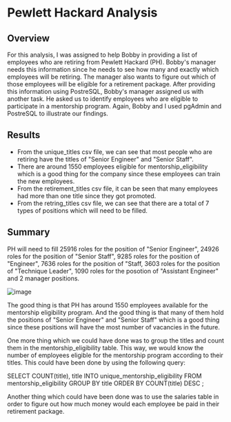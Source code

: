 # Pewlett Hackard Analysis

## Overview

For this analysis, I was assigned to help Bobby in providing a list of employees who are retiring from Pewlett Hackard (PH). Bobby's manager needs this information since he needs to see how many and exactly which employees will be retiring. The manager also wants to figure out which of those employees will be eligible for a retirement package. After providing this information using PostreSQL, Bobby's manager assigned us with another task. He asked us to identify employees who are eligible to participate in a mentorship program. Again, Bobby and I used pgAdmin and PostreSQL to illustrate our findings. 

## Results

- From the unique_titles csv file, we can see that most people who are retiring have the titles of "Senior Engineer" and "Senior Staff". 
- There are around 1550 employees eligible for mentorship_eligibility which is a good thing for the company since these employees can train the new employees. 
- From the retirement_titles csv file, it can be seen that many employees had more than one title since they got promoted. 
- From the retring_titles csv file, we can see that there are a total of 7 types of positions which will need to be filled.

## Summary

PH will need to fill 25916 roles for the position of "Senior Engineer", 24926 roles for the position of "Senior Staff", 9285 roles for the position of "Engineer", 7636 roles for the position of "Staff, 3603 roles for the position of "Technique Leader", 1090 roles for the posotion of "Assistant Engineer" and 2 manager positions. 

![image](https://user-images.githubusercontent.com/95254809/155265354-b58a9e10-265b-4da6-b321-4d290b5db6b4.png)

The good thing is that PH has around 1550 employees available for the mentorship eligibility program. And the good thing is that many of them hold the positions of "Senior Engineer" and "Senior Staff" which is a good thing since these positions will have the most number of vacancies in the future. 

One more thing which we could have done was to group the titles and count them in the mentorship_eligibility table. This way, we would know the number of employees eligible for the mentorship program according to their titles. This could have been done by using the following query:

SELECT  COUNT(title), title
INTO unique_mentorship_eligibility
FROM mentorship_eligibility
GROUP BY title
ORDER BY COUNT(title) DESC
;

Another thing which could have been done was to use the salaries table in order to figure out how much money would each employee be paid in their retirement package. 
